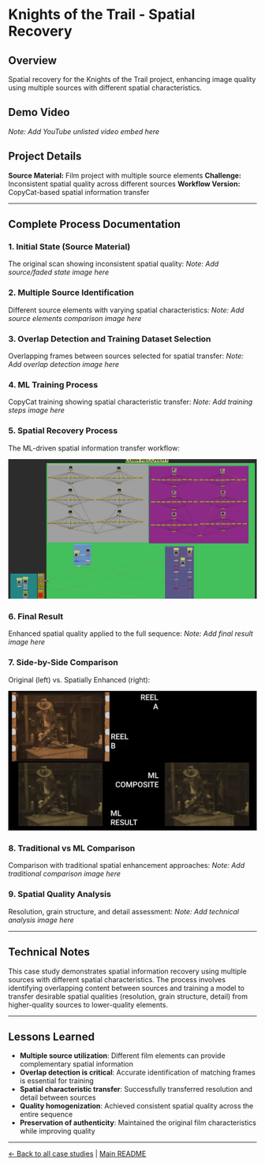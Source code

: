 # Knights of the Trail - Spatial Recovery

## Overview
Spatial recovery for the Knights of the Trail project, enhancing image quality using multiple sources with different spatial characteristics.

## Demo Video
*Note: Add YouTube unlisted video embed here*

## Project Details
**Source Material:** Film project with multiple source elements
**Challenge:** Inconsistent spatial quality across different sources
**Workflow Version:** CopyCat-based spatial information transfer

---

## Complete Process Documentation

### 1. Initial State (Source Material)
The original scan showing inconsistent spatial quality:
*Note: Add source/faded state image here*

### 2. Multiple Source Identification
Different source elements with varying spatial characteristics:
*Note: Add source elements comparison image here*

### 3. Overlap Detection and Training Dataset Selection
Overlapping frames between sources selected for spatial transfer:
*Note: Add overlap detection image here*

### 4. ML Training Process
CopyCat training showing spatial characteristic transfer:
*Note: Add training steps image here*

### 5. Spatial Recovery Process
The ML-driven spatial information transfer workflow:

![Knights of the Trail Luma Recovery v1](../images/knights%20of%20the%20trail%20luma%20recovery%20v1.jpeg)

### 6. Final Result
Enhanced spatial quality applied to the full sequence:
*Note: Add final result image here*

### 7. Side-by-Side Comparison
Original (left) vs. Spatially Enhanced (right):

![Knights of the Trail Final Comparison](../images/knights%20of%20the%20trail%20final%20comparison.jpeg)

### 8. Traditional vs ML Comparison
Comparison with traditional spatial enhancement approaches:
*Note: Add traditional comparison image here*

### 9. Spatial Quality Analysis
Resolution, grain structure, and detail assessment:
*Note: Add technical analysis image here*

---

## Technical Notes
This case study demonstrates spatial information recovery using multiple sources with different spatial characteristics. The process involves identifying overlapping content between sources and training a model to transfer desirable spatial qualities (resolution, grain structure, detail) from higher-quality sources to lower-quality elements.

---

## Lessons Learned
- **Multiple source utilization**: Different film elements can provide complementary spatial information
- **Overlap detection is critical**: Accurate identification of matching frames is essential for training
- **Spatial characteristic transfer**: Successfully transferred resolution and detail between sources
- **Quality homogenization**: Achieved consistent spatial quality across the entire sequence
- **Preservation of authenticity**: Maintained the original film characteristics while improving quality

---

[← Back to all case studies](https://github.com/fabiocolor/nuke-chroma-recovery-template/blob/main/docs/case-studies.md) | [Main README](https://github.com/fabiocolor/nuke-chroma-recovery-template/blob/main/README.md)
